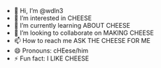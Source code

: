 - 👋 Hi, I’m @wdln3
- 👀 I’m interested in CHEESE
- 🌱 I’m currently learning ABOUT CHEESE
- 💞️ I’m looking to collaborate on MAKING CHEESE
- 📫 How to reach me ASK THE CHEESE FOR ME
- 😄 Pronouns: cHEese/him
- ⚡ Fun fact: I LIKE CHEESE

